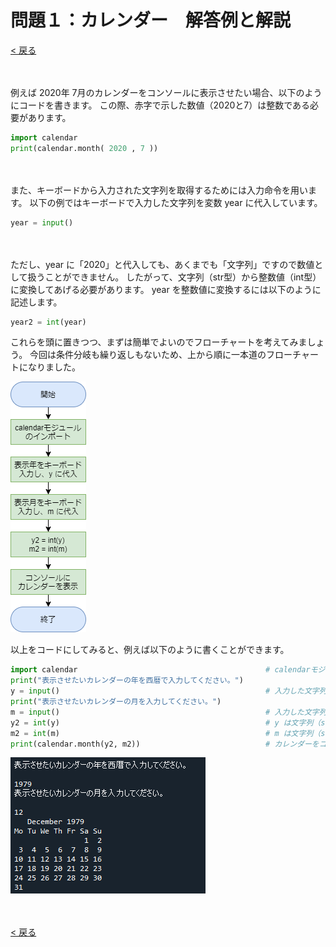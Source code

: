 # 問題１：カレンダー　解答例と解説

[< 戻る](../)

　

例えば 2020年 7月のカレンダーをコンソールに表示させたい場合、以下のようにコードを書きます。
この際、赤字で示した数値（2020と7）は整数である必要があります。

```python
import calendar
print(calendar.month( 2020 , 7 ))
```

　

また、キーボードから入力された文字列を取得するためには入力命令を用います。
以下の例ではキーボードで入力した文字列を変数 year に代入しています。

```python
year = input()
```

　

ただし、year に「2020」と代入しても、あくまでも「文字列」ですので数値として扱うことができません。
したがって、文字列（str型）から整数値（int型）に変換してあげる必要があります。
year を整数値に変換するには以下のように記述します。

```python
year2 = int(year)
```


これらを頭に置きつつ、まずは簡単でよいのでフローチャートを考えてみましょう。
今回は条件分岐も繰り返しもないため、上から順に一本道のフローチャートになりました。



![img](assets/image1.png)





以上をコードにしてみると、例えば以下のように書くことができます。

```python
import calendar                                          # calendarモジュールをインポート
print("表示させたいカレンダーの年を西暦で入力してください。")
y = input()                                              # 入力した文字列を y に代入
print("表示させたいカレンダーの月を入力してください。")
m = input()                                              # 入力した文字列を m に代入
y2 = int(y)                                              # y は文字列（str型）なので整数値（int型）に変換し、y2 に代入
m2 = int(m)                                              # m は文字列（str型）なので整数値（int型）に変換し、m2 に代入
print(calendar.month(y2, m2))                            # カレンダーをコンソールに表示
```

![img](assets/image2.png)

　

[< 戻る](../)
